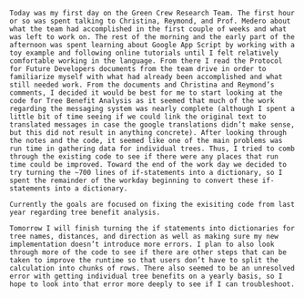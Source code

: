 	Today was my first day on the Green Crew Research Team. The first hour or so was spent talking to Christina, Reymond, and Prof. Medero about what the team had accomplished in the first couple of weeks and what was left to work on. The rest of the morning and the early part of the afternoon was spent learning about Google App Script by working with a toy example and following online tutorials until I felt relatively comfortable working in the language. From there I read the Protocol for Future Developers documents from the team drive in order to familiarize myself with what had already been accomplished and what still needed work. From the documents and Christina and Reymond’s comments, I decided it would be best for me to start looking at the code for Tree Benefit Analysis as it seemed that much of the work regarding the messaging system was nearly complete (although I spent a little bit of time seeing if we could link the original text to translated messages in case the google translations didn’t make sense, but this did not result in anything concrete). After looking through the notes and the code, it seemed like one of the main problems was run time in gathering data for individual trees. Thus, I tried to comb through the existing code to see if there were any places that run time could be improved. Toward the end of the work day we decided to try turning the ~700 lines of if-statements into a dictionary, so I spent the remainder of the workday beginning to convert these if-statements into a dictionary. 

	Currently the goals are focused on fixing the exisiting code from last year regarding tree benefit analysis.
	
	Tomorrow I will finish turning the if statements into dictionaries for tree names, distances, and direction as well as making sure my new implementation doesn’t introduce more errors. I plan to also look through more of the code to see if there are other steps that can be taken to improve the runtime so that users don’t have to split the calculation into chunks of rows. There also seemed to be an unresolved error with getting individual tree benefits on a yearly basis, so I hope to look into that error more deeply to see if I can troubleshoot.

